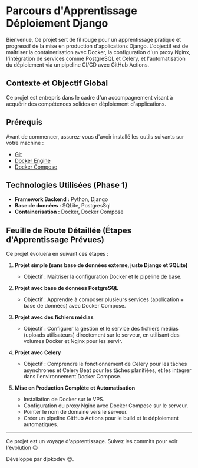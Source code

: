 # Parcours d'Apprentissage Déploiement Django

Bienvenue, Ce projet sert de fil rouge pour un apprentissage pratique et progressif de la mise en production d'applications Django. L'objectif est de maîtriser la containerisation avec Docker, la configuration d'un proxy Nginx, l'intégration de services comme PostgreSQL et Celery, et l'automatisation du déploiement via un pipeline CI/CD avec GitHub Actions.


## Contexte et Objectif Global

Ce projet est entrepris dans le cadre d'un accompagnement visant à acquérir des compétences solides en déploiement d'applications. 


## Prérequis

Avant de commencer, assurez-vous d'avoir installé les outils suivants sur votre machine :

*   [Git](https://git-scm.com/)
*   [Docker Engine](https://docs.docker.com/engine/install/)
*   [Docker Compose](https://docs.docker.com/compose/install/)


## Technologies Utilisées (Phase 1)

*   **Framework Backend :** Python, Django
*   **Base de données :** SQLite, PostgresSql
*   **Containerisation :** Docker, Docker Compose


## Feuille de Route Détaillée (Étapes d'Apprentissage Prévues)

Ce projet évoluera en suivant ces étapes :

1.  **Projet simple (sans base de données externe, juste Django et SQLite)**
    *   Objectif : Maîtriser la configuration Docker et le pipeline de base.

2.  **Projet avec base de données PostgreSQL**
    *   Objectif : Apprendre à composer plusieurs services (application + base de données) avec Docker Compose.

3.  **Projet avec des fichiers médias**
    *   Objectif : Configurer la gestion et le service des fichiers médias (uploads utilisateurs) directement sur le serveur, en utilisant des volumes Docker et  Nginx pour les servir.

4.  **Projet avec Celery**
    *   Objectif : Comprendre le fonctionnement de Celery pour les tâches asynchrones et Celery Beat pour les tâches planifiées, et les intégrer dans l'environnement Docker Compose.

5.  **Mise en Production Complète et Automatisation**
    *   Installation de Docker sur le VPS.
    *   Configuration du proxy Nginx avec Docker Compose sur le serveur.
    *   Pointer le nom de domaine vers le serveur.
    *   Créer un pipeline GitHub Actions pour le build et le déploiement automatiques.
---

Ce projet est un voyage d'apprentissage. Suivez les commits pour voir l'évolution 😉

Développé par djokodev 😊.